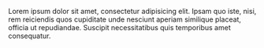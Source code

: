 Lorem ipsum dolor sit amet, consectetur adipisicing elit. Ipsam quo iste, nisi, rem reiciendis quos cupiditate unde nesciunt aperiam similique placeat, officia ut repudiandae. Suscipit necessitatibus quis temporibus amet consequatur.
